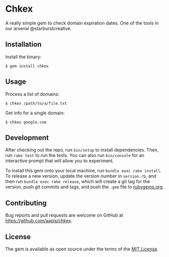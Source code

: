 # Chkex

A really simple gem to check domain expiration dates.  One of the tools in our arsenal @starburstcreative.

## Installation

Install the binary:

    $ gem install chkex

## Usage

Process a list of domains:

    $ chkex /path/to/a/file.txt

Get info for a single domain:

    $ chkex google.com

## Development

After checking out the repo, run `bin/setup` to install dependencies. Then, run `rake test` to run the tests. You can also run `bin/console` for an interactive prompt that will allow you to experiment.

To install this gem onto your local machine, run `bundle exec rake install`. To release a new version, update the version number in `version.rb`, and then run `bundle exec rake release`, which will create a git tag for the version, push git commits and tags, and push the `.gem` file to [rubygems.org](https://rubygems.org).

## Contributing

Bug reports and pull requests are welcome on GitHub at https://github.com/aapis/chkex.

## License

The gem is available as open source under the terms of the [MIT License](http://opensource.org/licenses/MIT).
